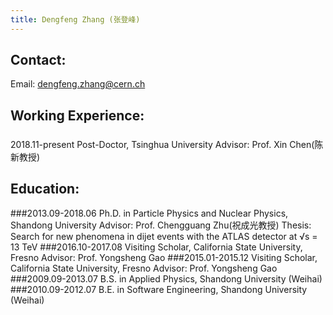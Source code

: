 ```yaml
---
title: Dengfeng Zhang (张登峰)
---
```


Contact:
---
Email: dengfeng.zhang@cern.ch 

Working Experience:
---
###
2018.11-present	  Post-Doctor, Tsinghua University
			            Advisor: Prof. Xin Chen(陈新教授)
###

Education:
---
###2013.09-2018.06	  Ph.D. in Particle Physics and Nuclear Physics, Shandong University
			            Advisor: Prof. Chengguang Zhu(祝成光教授)
                  Thesis: Search for new phenomena in dijet events with the ATLAS detector at √s = 13 TeV
###2016.10-2017.08   Visiting Scholar, California State University, Fresno
			            Advisor: Prof. Yongsheng Gao
###2015.01-2015.12   Visiting Scholar, California State University, Fresno
                  Advisor: Prof. Yongsheng Gao
###2009.09-2013.07   B.S. in Applied Physics, Shandong University (Weihai)
###2010.09-2012.07   B.E. in Software Engineering, Shandong University (Weihai)
